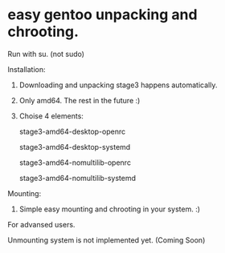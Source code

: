 # easy gentoo unpacking and chrooting.

Run with su. (not sudo)

Installation:


1. Downloading and unpacking stage3 happens automatically.
2. Only amd64. The rest in the future :)
3.  Choise 4 elements:

    stage3-amd64-desktop-openrc
	
    stage3-amd64-desktop-systemd
	
    stage3-amd64-nomultilib-openrc
	
    stage3-amd64-nomultilib-systemd




Mounting:

1. Simple easy mounting and chrooting in your system. :)

For advansed users.

Unmounting system is not implemented yet. (Coming Soon)
